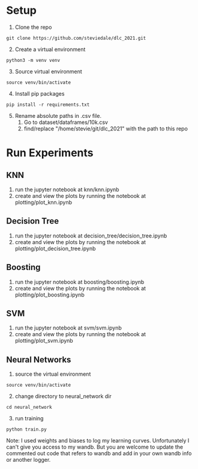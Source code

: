 # Setup
1. Clone the repo
```
git clone https://github.com/steviedale/dlc_2021.git
```

2. Create a virtual environment
```
python3 -m venv venv
```

3. Source virtual environment
```
source venv/bin/activate
```

4. Install pip packages
```
pip install -r requirements.txt
```

5. Rename absolute paths in .csv file.
    1. Go to dataset/dataframes/10k.csv
    2. find/replace "/home/stevie/git/dlc_2021" with the path to this repo

# Run Experiments

## KNN
1. run the jupyter notebook at knn/knn.ipynb 
2. create and view the plots by running the notebook at plotting/plot_knn.ipynb

## Decision Tree
1. run the jupyter notebook at decision_tree/decision_tree.ipynb 
2. create and view the plots by running the notebook at plotting/plot_decision_tree.ipynb

## Boosting
1. run the jupyter notebook at boosting/boosting.ipynb 
2. create and view the plots by running the notebook at plotting/plot_boosting.ipynb

## SVM
1. run the jupyter notebook at svm/svm.ipynb 
2. create and view the plots by running the notebook at plotting/plot_svm.ipynb

## Neural Networks
1. source the virtual environment
```
source venv/bin/activate
```
2. change directory to neural_network dir
```
cd neural_network
```
3. run training
```
python train.py
```
Note: I used weights and biases to log my learning curves. Unfortunately I can't give you access to my wandb. But you are welcome to
update the commented out code that refers to wandb and add in your own wandb info or another logger.